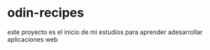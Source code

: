# odin-recipes
este proyecto es el inicio de mi estudios para aprender adesarrollar aplicaciones web
